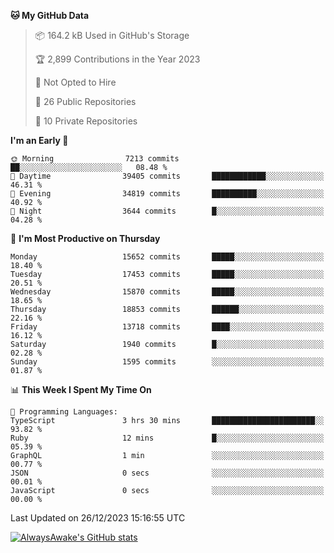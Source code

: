 <!--START_SECTION:waka-->
**🐱 My GitHub Data** 

> 📦 164.2 kB Used in GitHub's Storage 
 > 
> 🏆 2,899 Contributions in the Year 2023
 > 
> 🚫 Not Opted to Hire
 > 
> 📜 26 Public Repositories 
 > 
> 🔑 10 Private Repositories 
 > 
**I'm an Early 🐤** 

```text
🌞 Morning                7213 commits        ██░░░░░░░░░░░░░░░░░░░░░░░   08.48 % 
🌆 Daytime                39405 commits       ████████████░░░░░░░░░░░░░   46.31 % 
🌃 Evening                34819 commits       ██████████░░░░░░░░░░░░░░░   40.92 % 
🌙 Night                  3644 commits        █░░░░░░░░░░░░░░░░░░░░░░░░   04.28 % 
```
📅 **I'm Most Productive on Thursday** 

```text
Monday                   15652 commits       █████░░░░░░░░░░░░░░░░░░░░   18.40 % 
Tuesday                  17453 commits       █████░░░░░░░░░░░░░░░░░░░░   20.51 % 
Wednesday                15870 commits       █████░░░░░░░░░░░░░░░░░░░░   18.65 % 
Thursday                 18853 commits       ██████░░░░░░░░░░░░░░░░░░░   22.16 % 
Friday                   13718 commits       ████░░░░░░░░░░░░░░░░░░░░░   16.12 % 
Saturday                 1940 commits        █░░░░░░░░░░░░░░░░░░░░░░░░   02.28 % 
Sunday                   1595 commits        ░░░░░░░░░░░░░░░░░░░░░░░░░   01.87 % 
```


📊 **This Week I Spent My Time On** 

```text
💬 Programming Languages: 
TypeScript               3 hrs 30 mins       ███████████████████████░░   93.82 % 
Ruby                     12 mins             █░░░░░░░░░░░░░░░░░░░░░░░░   05.39 % 
GraphQL                  1 min               ░░░░░░░░░░░░░░░░░░░░░░░░░   00.77 % 
JSON                     0 secs              ░░░░░░░░░░░░░░░░░░░░░░░░░   00.01 % 
JavaScript               0 secs              ░░░░░░░░░░░░░░░░░░░░░░░░░   00.00 % 
```


 Last Updated on 26/12/2023 15:16:55 UTC
<!--END_SECTION:waka-->

[![AlwaysAwake's GitHub stats](https://github-readme-stats.vercel.app/api?username=AlwaysAwake&show_icons=true&theme=github_dark&count_private=true)](https://github.com/AlwaysAwake/AlwaysAwake)
